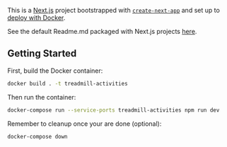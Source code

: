 This is a [Next.js](https://nextjs.org/) project bootstrapped with [`create-next-app`](https://github.com/vercel/next.js/tree/canary/packages/create-next-app) and set up to [deploy with Docker](https://nextjs.org/docs/deployment#docker-image).

See the default Readme.md packaged with Next.js projects [here](https://github.com/vercel/next.js/blob/canary/packages/create-next-app/templates/default/README-template.md).

## Getting Started

First, build the Docker container:

```bash
docker build . -t treadmill-activities
```

Then run the container:

```bash
docker-compose run --service-ports treadmill-activities npm run dev
```

Remember to cleanup once your are done (optional):

```bash
docker-compose down
```